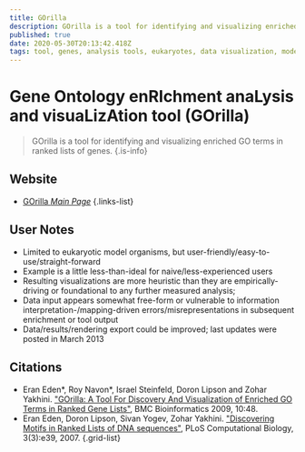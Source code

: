 ```yaml
---
title: GOrilla
description: GOrilla is a tool for identifying and visualizing enriched GO terms in ranked lists of genes.
published: true
date: 2020-05-30T20:13:42.418Z
tags: tool, genes, analysis tools, eukaryotes, data visualization, model organism, eukaryota, networks, enrichment, ontology
---
```


# Gene Ontology enRIchment anaLysis and visuaLizAtion tool (GOrilla)

> GOrilla is a tool for identifying and visualizing enriched GO terms in ranked lists of genes.
{.is-info}



## Website

- [GOrilla *Main Page*](http://cbl-gorilla.cs.technion.ac.il/)
{.links-list}

## User Notes
- Limited to eukaryotic model organisms, but user-friendly/easy-to-use/straight-forward
- Example is a little less-than-ideal for naive/less-experienced users
- Resulting visualizations are more heuristic than they are empirically-driving or foundational to any further measured analysis;
- Data input appears somewhat free-form or vulnerable to information interpretation-/mapping-driven errors/misrepresentations in subsequent enrichment or tool output
- Data/results/rendering export could be improved; last updates were posted in March 2013

## Citations

- Eran Eden*, Roy Navon*, Israel Steinfeld, Doron Lipson and Zohar Yakhini. ["GOrilla: A Tool For Discovery And Visualization of Enriched GO Terms in Ranked Gene Lists"](https://bmcbioinformatics.biomedcentral.com/articles/10.1186/1471-2105-10-48), BMC Bioinformatics 2009, 10:48.
- Eran Eden, Doron Lipson, Sivan Yogev, Zohar Yakhini. ["Discovering Motifs in Ranked Lists of DNA sequences"](https://www.ncbi.nlm.nih.gov/pmc/articles/PMC1829477/), PLoS Computational Biology, 3(3):e39, 2007.
{.grid-list}